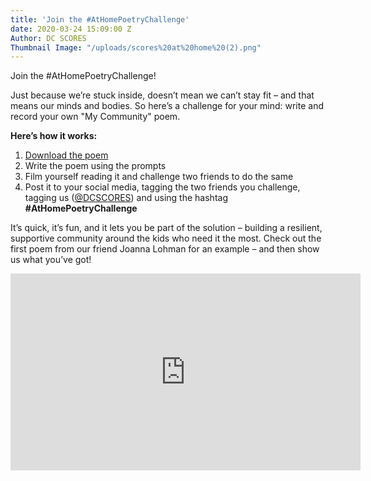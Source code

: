 ```yaml
---
title: 'Join the #AtHomePoetryChallenge'
date: 2020-03-24 15:09:00 Z
Author: DC SCORES
Thumbnail Image: "/uploads/scores%20at%20home%20(2).png"
---
```


Join the #AtHomePoetryChallenge!

Just because we’re stuck inside, doesn’t mean we can’t stay fit – and that means our minds and bodies. So here’s a challenge for your mind:  write and record your own "My Community" poem.



  

**Here’s how it works:**
1. [Download the poem](https://drive.google.com/file/d/1YhpoKBdyQl0DUS74bKS3KKZFymkr8Wey/view?usp=sharing)
2. Write the poem using the prompts
3. Film yourself reading it and challenge two friends to do the same
4. Post it to your social media, tagging the two friends you challenge, tagging us ([@DCSCORES](http://twitter.com/dcscores)) and using the hashtag **#AtHomePoetryChallenge**

It’s quick, it’s fun, and it lets you be part of the solution – building a resilient, supportive community around the kids who need it the most.  Check out the first poem from our friend Joanna Lohman for an example – and then show us what you’ve got! 

<iframe width="560" height="315" src="https://www.youtube.com/embed/iEgaNZ9hggc" frameborder="0" allow="accelerometer; autoplay; encrypted-media; gyroscope; picture-in-picture" allowfullscreen></iframe>
